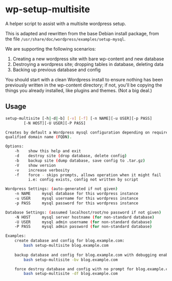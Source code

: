 # wp-setup-multisite
A helper script to assist with a multisite wordpress setup.

This is adapted and rewritten from the base Debian install package, from the 
file `/usr/share/doc/wordpress/examples/setup-mysql`.

We are supporting the following scenarios:
1. Creating a new wordpress site with bare wp-content and new database
2. Destroying a wordpress site; dropping tables in database, deleting data
3. Backing up previous database and config

You should start with a clean Wordpress install to ensure nothing has been 
previously written in the wp-content directory; if not, you'll be copying 
the things you already installed, like plugins and themes. (Not a big deal.)

## Usage

```bash
setup-multisite [-h|-d|-b] [-v] [-f] [-n NAME][-u USER][-p PASS]
        [-N HOST][-U USER][-P PASS]

Creates by default a Wordpress mysql configuration depending on required fully
qualified domain name (FQDN).

Options:
    -h    show this help and exit
    -d    destroy site (drop database, delete config)
    -b    backup site (dump database, save config to .tar.gz)
    -V    show version
    -v    increase verbosity
    -f    force - skips prompts, allows operation when it might fail
          i.e: config exists, config not written by script

Wordpress Settings: (auto-generated if not given)
    -n NAME     mysql database for this wordpress instance
    -u USER     mysql username for this wordpress instance
    -p PASS     mysql password for this wordpress instance

Database Settings: (assumed localhost/root/no password if not given)
    -N HOST     mysql server hostname (for non-standard database)
    -U USER     mysql admin username (for non-standard database)
    -P PASS     mysql admin password (for non-standard database)

Examples:
    create database and config for blog.example.com:
        bash setup-multisite blog.example.com
    
    backup database and config for blog.example.com with debugging enabled:
        bash setup-multisite -bv blog.example.com

    force destroy database and config with no prompt for blog.example.com:
        bash setup-multisite -df blog.example.com
```
